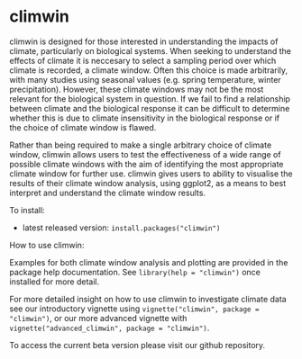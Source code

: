 # climwin

climwin is designed for those interested in understanding the impacts of climate, particularly on biological systems. When seeking to understand the effects of climate it is neccesary to select a sampling period over which climate is recorded, a climate window. Often this choice is made arbitrarily, with many studies using seasonal values (e.g. spring temperature, winter precipitation). However, these climate windows may not be the most relevant for the biological system in question. If we fail to find a relationship between climate and the biological response it can be difficult to determine whether this is due to climate insensitivity in the biological response or if the choice of climate window is flawed.

Rather than being required to make a single arbitrary choice of climate window, climwin allows users to test the effectiveness of a wide range of possible climate windows with the aim of identifying the most appropriate climate window for further use. climwin gives users to ability to visualise the results of their climate window analysis, using ggplot2, as a means to best interpret and understand the climate window results.

To install:

* latest released version: `install.packages("climwin")`


How to use climwin:

Examples for both climate window analysis and plotting are provided in the package help documentation. See `library(help = "climwin")` once installed for more detail.

For more detailed insight on how to use climwin to investigate climate data see our introductory vignette using `vignette("climwin", package = "climwin")`, or our more advanced vignette with `vignette("advanced_climwin", package = "climwin")`.

To access the current beta version please visit our github repository.
